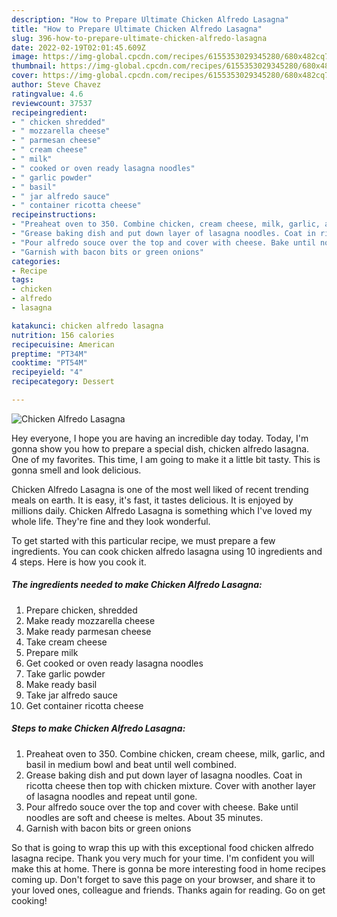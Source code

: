 ```yaml
---
description: "How to Prepare Ultimate Chicken Alfredo Lasagna"
title: "How to Prepare Ultimate Chicken Alfredo Lasagna"
slug: 396-how-to-prepare-ultimate-chicken-alfredo-lasagna
date: 2022-02-19T02:01:45.609Z
image: https://img-global.cpcdn.com/recipes/6155353029345280/680x482cq70/chicken-alfredo-lasagna-recipe-main-photo.jpg
thumbnail: https://img-global.cpcdn.com/recipes/6155353029345280/680x482cq70/chicken-alfredo-lasagna-recipe-main-photo.jpg
cover: https://img-global.cpcdn.com/recipes/6155353029345280/680x482cq70/chicken-alfredo-lasagna-recipe-main-photo.jpg
author: Steve Chavez
ratingvalue: 4.6
reviewcount: 37537
recipeingredient:
- " chicken shredded"
- " mozzarella cheese"
- " parmesan cheese"
- " cream cheese"
- " milk"
- " cooked or oven ready lasagna noodles"
- " garlic powder"
- " basil"
- " jar alfredo sauce"
- " container ricotta cheese"
recipeinstructions:
- "Preaheat oven to 350. Combine chicken, cream cheese, milk, garlic, and basil in medium bowl and beat until well combined."
- "Grease baking dish and put down layer of lasagna noodles. Coat in ricotta cheese then top with chicken mixture. Cover with another layer of lasagna noodles and repeat until gone."
- "Pour alfredo souce over the top and cover with cheese. Bake until noodles are soft and cheese is meltes. About 35 minutes."
- "Garnish with bacon bits or green onions"
categories:
- Recipe
tags:
- chicken
- alfredo
- lasagna

katakunci: chicken alfredo lasagna 
nutrition: 156 calories
recipecuisine: American
preptime: "PT34M"
cooktime: "PT54M"
recipeyield: "4"
recipecategory: Dessert

---
```



![Chicken Alfredo Lasagna](https://img-global.cpcdn.com/recipes/6155353029345280/680x482cq70/chicken-alfredo-lasagna-recipe-main-photo.jpg)

Hey everyone, I hope you are having an incredible day today. Today, I'm gonna show you how to prepare a special dish, chicken alfredo lasagna. One of my favorites. This time, I am going to make it a little bit tasty. This is gonna smell and look delicious.

Chicken Alfredo Lasagna is one of the most well liked of recent trending meals on earth. It is easy, it's fast, it tastes delicious. It is enjoyed by millions daily. Chicken Alfredo Lasagna is something which I've loved my whole life. They're fine and they look wonderful.




To get started with this particular recipe, we must prepare a few ingredients. You can cook chicken alfredo lasagna using 10 ingredients and 4 steps. Here is how you cook it.

<!--inarticleads1-->

##### The ingredients needed to make Chicken Alfredo Lasagna:

1. Prepare  chicken, shredded
1. Make ready  mozzarella cheese
1. Make ready  parmesan cheese
1. Take  cream cheese
1. Prepare  milk
1. Get  cooked or oven ready lasagna noodles
1. Take  garlic powder
1. Make ready  basil
1. Take  jar alfredo sauce
1. Get  container ricotta cheese




<!--inarticleads2-->

##### Steps to make Chicken Alfredo Lasagna:

1. Preaheat oven to 350. Combine chicken, cream cheese, milk, garlic, and basil in medium bowl and beat until well combined.
1. Grease baking dish and put down layer of lasagna noodles. Coat in ricotta cheese then top with chicken mixture. Cover with another layer of lasagna noodles and repeat until gone.
1. Pour alfredo souce over the top and cover with cheese. Bake until noodles are soft and cheese is meltes. About 35 minutes.
1. Garnish with bacon bits or green onions




So that is going to wrap this up with this exceptional food chicken alfredo lasagna recipe. Thank you very much for your time. I'm confident you will make this at home. There is gonna be more interesting food in home recipes coming up. Don't forget to save this page on your browser, and share it to your loved ones, colleague and friends. Thanks again for reading. Go on get cooking!
